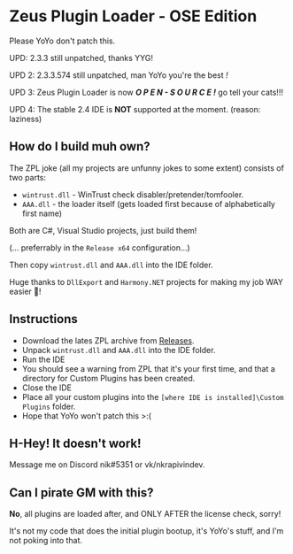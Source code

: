 # Zeus Plugin Loader - OSE Edition
Please YoYo don't patch this.

UPD: 2.3.3 still unpatched, thanks YYG!

UPD 2: 2.3.3.574 still unpatched, man YoYo you're the best _!_

UPD 3: Zeus Plugin Loader is now ***O P E N - S O U R C E !*** go tell your cats!!!

UPD 4: The stable 2.4 IDE is **NOT** supported at the moment. (reason: laziness)

## How do I build muh own?

The ZPL joke (all my projects are unfunny jokes to some extent) consists of two parts:
- `wintrust.dll` - WinTrust check disabler/pretender/tomfooler.
- `AAA.dll` - the loader itself (gets loaded first because of alphabetically first name)

Both are C#, Visual Studio projects, just build them!

(... preferrably in the `Release x64` configuration...)

Then copy `wintrust.dll` and `AAA.dll` into the IDE folder.

Huge thanks to `DllExport` and `Harmony.NET` projects for making my job WAY easier 💙!

## Instructions
- Download the lates ZPL archive from [Releases](https://github.com/ZeusPlugins/ZeusPluginLoader/releases).
- Unpack `wintrust.dll` and `AAA.dll` into the IDE folder.
- Run the IDE
- You should see a warning from ZPL that it's your first time, and that a directory for Custom Plugins has been created.
- Close the IDE
- Place all your custom plugins into the `[where IDE is installed]\Custom Plugins` folder.
- Hope that YoYo won't patch this >:(

## H-Hey! It doesn't work!

Message me on Discord nik#5351 or vk/nkrapivindev.

## Can I pirate GM with this?
**No**, all plugins are loaded after, and ONLY AFTER the license check, sorry!

It's not my code that does the initial plugin bootup, it's YoYo's stuff, and I'm not poking into that.
